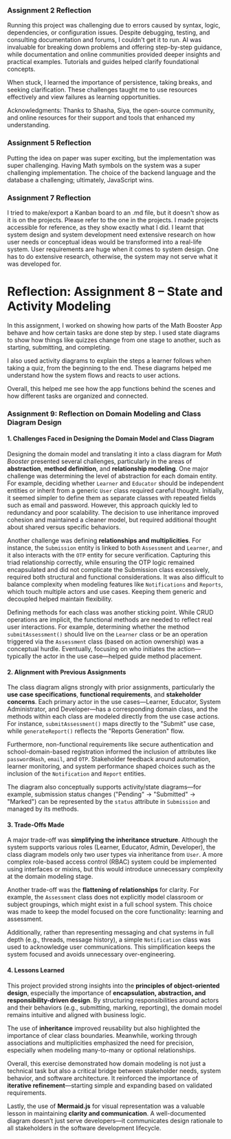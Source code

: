 ### Assignment 2 Reflection
Running this project was challenging due to errors caused by syntax, logic, dependencies, or configuration issues. Despite debugging, testing, and consulting documentation and forums, I couldn't get it to run. AI was invaluable for breaking down problems and offering step-by-step guidance, while documentation and online communities provided deeper insights and practical examples. Tutorials and guides helped clarify foundational concepts.

When stuck, I learned the importance of persistence, taking breaks, and seeking clarification. These challenges taught me to use resources effectively and view failures as learning opportunities.

Acknowledgments: Thanks to Shasha, Siya, the open-source community, and online resources for their support and tools that enhanced my understanding.

### Assignment 5 Reflection
Putting the idea on paper was super exciting, but the implementation was super challenging. Having Math symbols on the system was a super challenging implementation. The choice of the backend language and the database a challenging; ultimately, JavaScript wins.


### Assignment 7 Reflection
I tried to make/export a Kanban board to an .md file, but it doesn't show as it is on the projects. Please refer to the one in the projects. I made projects accessible for reference, as they show exactly what I did. I learnt that system design and system development need extensive research on how user needs or conceptual ideas would be transformed into a real-life system. User requirements are huge when it comes to system design. One has to do extensive research, otherwise, the system may not serve what it was developed for.

#  Reflection: Assignment 8 – State and Activity Modeling

In this assignment, I worked on showing how parts of the Math Booster App behave and how certain tasks are done step by step. I used state diagrams to show how things like quizzes change from one stage to another, such as starting, submitting, and completing.

I also used activity diagrams to explain the steps a learner follows when taking a quiz, from the beginning to the end. These diagrams helped me understand how the system flows and reacts to user actions.

Overall, this helped me see how the app functions behind the scenes and how different tasks are organized and connected.

###  Assignment 9: Reflection on Domain Modeling and Class Diagram Design

#### 1. Challenges Faced in Designing the Domain Model and Class Diagram

Designing the domain model and translating it into a class diagram for *Math Booster* presented several challenges, particularly in the areas of **abstraction**, **method definition**, and **relationship modeling**. One major challenge was determining the level of abstraction for each domain entity. For example, deciding whether `Learner` and `Educator` should be independent entities or inherit from a generic `User` class required careful thought. Initially, it seemed simpler to define them as separate classes with repeated fields such as email and password. However, this approach quickly led to redundancy and poor scalability. The decision to use inheritance improved cohesion and maintained a cleaner model, but required additional thought about shared versus specific behaviors.

Another challenge was defining **relationships and multiplicities**. For instance, the `Submission` entity is linked to both `Assessment` and `Learner`, and it also interacts with the `OTP` entity for secure verification. Capturing this triad relationship correctly, while ensuring the OTP logic remained encapsulated and did not complicate the Submission class excessively, required both structural and functional considerations. It was also difficult to balance complexity when modeling features like `Notifications` and `Reports`, which touch multiple actors and use cases. Keeping them generic and decoupled helped maintain flexibility.

Defining methods for each class was another sticking point. While CRUD operations are implicit, the functional methods are  needed to reflect real user interactions. For example, determining whether the method `submitAssessment()` should live on the `Learner` class or be an operation triggered via the `Assessment` class (based on action ownership) was a conceptual hurdle. Eventually, focusing on who initiates the action—typically the actor in the use case—helped guide method placement.

#### 2. Alignment with Previous Assignments

The class diagram aligns strongly with prior assignments, particularly the **use case specifications**, **functional requirements**, and **stakeholder concerns**. Each primary actor in the use cases—Learner, Educator, System Administrator, and Developer—has a corresponding domain class, and the methods within each class are modeled directly from the use case actions. For instance, `submitAssessment()` maps directly to the "Submit" use case, while `generateReport()` reflects the "Reports Generation" flow.

Furthermore, non-functional requirements like secure authentication and school-domain-based registration informed the inclusion of attributes like `passwordHash`, `email`, and `OTP`. Stakeholder feedback around automation, learner monitoring, and system performance shaped choices such as the inclusion of the `Notification` and `Report` entities.

The diagram also conceptually supports activity/state diagrams—for example, submission status changes ("Pending" → "Submitted" → "Marked") can be represented by the `status` attribute in `Submission` and managed by its methods.

#### 3. Trade-Offs Made

A major trade-off was **simplifying the inheritance structure**. Although the system supports various roles (Learner, Educator, Admin, Developer), the class diagram models only two user types via inheritance from `User`. A more complex role-based access control (RBAC) system could be implemented using interfaces or mixins, but this would introduce unnecessary complexity at the domain modeling stage.

Another trade-off was the **flattening of relationships** for clarity. For example, the `Assessment` class does not explicitly model classroom or subject groupings, which might exist in a full school system. This choice was made to keep the model focused on the core functionality: learning and assessment.

Additionally, rather than representing messaging and chat systems in full depth (e.g., threads, message history), a simple `Notification` class was used to acknowledge user communications. This simplification keeps the system focused and avoids unnecessary over-engineering.

#### 4. Lessons Learned

This project provided strong insights into the **principles of object-oriented design**, especially the importance of **encapsulation, abstraction, and responsibility-driven design**. By structuring responsibilities around actors and their behaviors (e.g., submitting, marking, reporting), the domain model remains intuitive and aligned with business logic.

The use of **inheritance** improved reusability but also highlighted the importance of clear class boundaries. Meanwhile, working through associations and multiplicities emphasized the need for precision, especially when modeling many-to-many or optional relationships.

Overall, this exercise demonstrated how domain modeling is not just a technical task but also a critical bridge between stakeholder needs, system behavior, and software architecture. It reinforced the importance of **iterative refinement**—starting simple and expanding based on validated requirements.

Lastly, the use of **Mermaid.js** for visual representation was a valuable lesson in maintaining **clarity and communication**. A well-documented diagram doesn’t just serve developers—it communicates design rationale to all stakeholders in the software development lifecycle.
